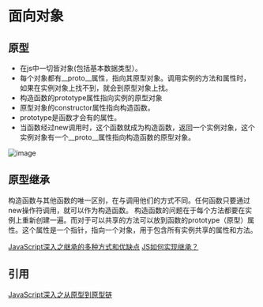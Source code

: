 # 面向对象

## 原型
- 在js中一切皆对象(包括基本数据类型）。
- 每个对象都有__proto__属性，指向其原型对象。调用实例的方法和属性时，如果在实例对象上找不到，就会到原型对象上找。
- 构造函数的prototype属性指向实例的原型对象
- 原型对象的constructor属性指向构造函数。
- prototype是函数才会有的属性。
- 当函数经过new调用时，这个函数就成为构造函数，返回一个实例对象，这个实例对象有一个__proto__属性指向构造函数的原型对象。

![image](https://github.com/mqyqingfeng/Blog/raw/master/Images/prototype5.png)




## 原型继承
构造函数与其他函数的唯一区别，在与调用他们的方式不同。任何函数只要通过new操作符调用，就可以作为构造函数。
构造函数的问题在于每个方法都要在实例上重新创建一遍。而对于可以共享的方法可以放到函数的prototype（原型）属性。这个属性是一个指针，指向一个对象，用于包含所有实例共享的属性和方法。


[JavaScript深入之继承的多种方式和优缺点](
https://github.com/mqyqingfeng/Blog/issues/16
)
[ JS如何实现继承？](http://47.98.159.95/my_blog/js-base/006.html)
## 引用
[JavaScript深入之从原型到原型链](
https://github.com/mqyqingfeng/Blog/issues/2)

